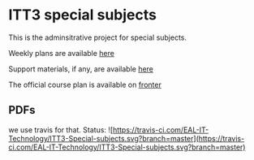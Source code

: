 ITT3 special subjects
============================


This is the adminsitrative project for special subjects.

Weekly plans are available [here](weekly_plans)

Support materials, if any, are available [here](materials)

The official course plan is available on [fronter]()


PDFs
-----

we use travis for that. Status: ![https://travis-ci.com/EAL-IT-Technology/ITT3-Special-subjects.svg?branch=master](https://travis-ci.com/EAL-IT-Technology/ITT3-Special-subjects.svg?branch=master)
